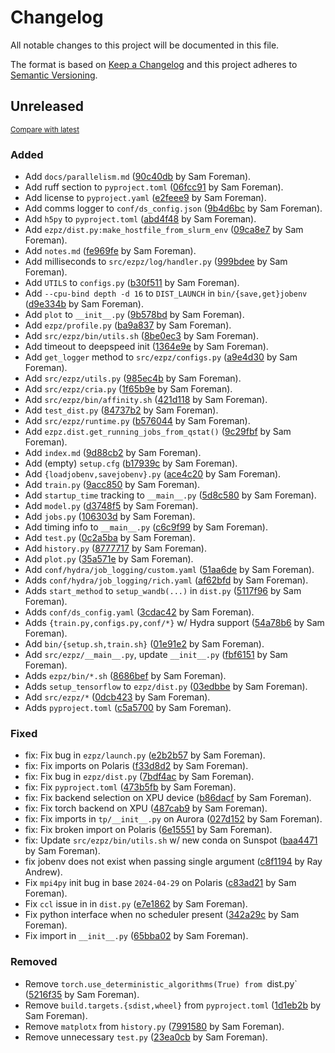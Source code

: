 # Changelog

All notable changes to this project will be documented in this file.

The format is based on [Keep a Changelog](http://keepachangelog.com/en/1.0.0/)
and this project adheres to [Semantic Versioning](http://semver.org/spec/v2.0.0.html).

<!-- insertion marker -->
## Unreleased

<small>[Compare with latest](https://github.com/saforem2/ezpz/compare/816746c41846b41b9a3c7fe0c00a00d5e4a4a90d...HEAD)</small>

### Added

- Add `docs/parallelism.md` ([90c40db](https://github.com/saforem2/ezpz/commit/90c40db0b9baeed8f5936196f3e2868bdb9e60f8) by Sam Foreman).
- Add ruff section to `pyproject.toml` ([06fcc91](https://github.com/saforem2/ezpz/commit/06fcc918b6a200156e1c23a327b982d8fced1ed3) by Sam Foreman).
- Add license to `pyproject.yaml` ([e2feee9](https://github.com/saforem2/ezpz/commit/e2feee92d21b07bf567730240b3b6b647a50d57e) by Sam Foreman).
- Add comms logger to `conf/ds_config.json` ([9b4d6bc](https://github.com/saforem2/ezpz/commit/9b4d6bc22bd949aee98302923859074472406e3d) by Sam Foreman).
- Add `h5py` to `pyproject.toml` ([abd4f48](https://github.com/saforem2/ezpz/commit/abd4f482e9769e57b25489e8a3b3d8cca8826732) by Sam Foreman).
- Add  `ezpz/dist.py:make_hostfile_from_slurm_env` ([09ca8e7](https://github.com/saforem2/ezpz/commit/09ca8e7b903930865f8ac445dd6adb246b5110bf) by Sam Foreman).
- Add `notes.md` ([fe969fe](https://github.com/saforem2/ezpz/commit/fe969febb795a0b512bd87550c3cb3d60afa7f32) by Sam Foreman).
- Add milliseconds to `src/ezpz/log/handler.py` ([999bdee](https://github.com/saforem2/ezpz/commit/999bdeefd5dba84d8ced3fb175c067e4e42e96e9) by Sam Foreman).
- Add `UTILS` to `configs.py` ([b30f511](https://github.com/saforem2/ezpz/commit/b30f511fbb9ad3eba5ee73da93c79a0ca930f60e) by Sam Foreman).
- Add `--cpu-bind depth -d 16` to `DIST_LAUNCH` in `bin/{save,get}jobenv` ([d9e334b](https://github.com/saforem2/ezpz/commit/d9e334b99d871a0afeb20f37852453e4b60e5ad7) by Sam Foreman).
- Add `plot` to `__init__.py` ([9b578bd](https://github.com/saforem2/ezpz/commit/9b578bd5c7e32f96103b1b6577d212a15e39b520) by Sam Foreman).
- Add `ezpz/profile.py` ([ba9a837](https://github.com/saforem2/ezpz/commit/ba9a83765c98000654123c44ab883cbf52380d49) by Sam Foreman).
- Add `src/ezpz/bin/utils.sh` ([8be0ec3](https://github.com/saforem2/ezpz/commit/8be0ec3269cf8a22f2cefbcd13cfd9dc768fa3bf) by Sam Foreman).
- Add timeout to deepspeed init ([1364e9e](https://github.com/saforem2/ezpz/commit/1364e9e66bf3870b42f549b7c8d704a68af18cdb) by Sam Foreman).
- Add `get_logger` method to `src/ezpz/configs.py` ([a9e4d30](https://github.com/saforem2/ezpz/commit/a9e4d307c66dea48bea3d685518cf08aff710c77) by Sam Foreman).
- Add `src/ezpz/utils.py` ([985ec4b](https://github.com/saforem2/ezpz/commit/985ec4b967af67b27a2487c0410e4b0835c900e8) by Sam Foreman).
- Add `src/ezpz/cria.py` ([1f65b9e](https://github.com/saforem2/ezpz/commit/1f65b9e1441e543c1b00c7d284aaba6ec626680d) by Sam Foreman).
- Add `src/ezpz/bin/affinity.sh` ([421d118](https://github.com/saforem2/ezpz/commit/421d118e249bb8db7c3ebf88c3743742d92f9c7b) by Sam Foreman).
- Add `test_dist.py` ([84737b2](https://github.com/saforem2/ezpz/commit/84737b26f506eb367fd8d95ad3a97da0dfc0fb36) by Sam Foreman).
- Add `src/ezpz/runtime.py` ([b576044](https://github.com/saforem2/ezpz/commit/b57604460f5cafe1c95377926157cbcd78521716) by Sam Foreman).
- Add `ezpz.dist.get_running_jobs_from_qstat()` ([9c29fbf](https://github.com/saforem2/ezpz/commit/9c29fbfc53895078d42f82fdedad4a933ad8a580) by Sam Foreman).
- Add `index.md` ([9d88cb2](https://github.com/saforem2/ezpz/commit/9d88cb2cd6cb8ef73daf4cde7766762aeb475152) by Sam Foreman).
- Add (empty) `setup.cfg` ([b17939c](https://github.com/saforem2/ezpz/commit/b17939cef8675fe3e1fb53c363d37381fcd492d9) by Sam Foreman).
- Add `{loadjobenv,savejobenv}.py` ([ace4c20](https://github.com/saforem2/ezpz/commit/ace4c206425e376a8a3bae0ac15de182e23e5149) by Sam Foreman).
- Add `train.py` ([9acc850](https://github.com/saforem2/ezpz/commit/9acc85034a1633945364c69e5d37b9c1bf48d955) by Sam Foreman).
- Add `startup_time` tracking to `__main__.py` ([5d8c580](https://github.com/saforem2/ezpz/commit/5d8c5804a1a3afeee95e80d699c4f1896c8caa4e) by Sam Foreman).
- Add `model.py` ([d3748f5](https://github.com/saforem2/ezpz/commit/d3748f5cb630752ef36407f03b7edd72b2497597) by Sam Foreman).
- Add `jobs.py` ([106303d](https://github.com/saforem2/ezpz/commit/106303d00626f8aa3a5b185df036e28d244539bb) by Sam Foreman).
- Add timing info to `__main__.py` ([c6c9f99](https://github.com/saforem2/ezpz/commit/c6c9f991d4091e1ae53074dee8f49be1af1cc653) by Sam Foreman).
- Add `test.py` ([0c2a5ba](https://github.com/saforem2/ezpz/commit/0c2a5ba0bfd41f0c2df076eebcb77319bb1519f0) by Sam Foreman).
- Add `history.py` ([8777717](https://github.com/saforem2/ezpz/commit/8777717f28dc0e47dc05b4817fe367f8ab49b539) by Sam Foreman).
- Add `plot.py` ([35a571e](https://github.com/saforem2/ezpz/commit/35a571e3164959ecb7d7de5f9e4b748b28375bfb) by Sam Foreman).
- Add `conf/hydra/job_logging/custom.yaml` ([51aa6de](https://github.com/saforem2/ezpz/commit/51aa6de13254718a3631ab1ad220b72d4c1a2402) by Sam Foreman).
- Adds `conf/hydra/job_logging/rich.yaml` ([af62bfd](https://github.com/saforem2/ezpz/commit/af62bfd79dcef8d64f47797d197f95d450e900c7) by Sam Foreman).
- Adds `start_method` to `setup_wandb(...)` in `dist.py` ([5117f96](https://github.com/saforem2/ezpz/commit/5117f96491aa78cb51c7fc0b224ef5ab55663e92) by Sam Foreman).
- Adds `conf/ds_config.yaml` ([3cdac42](https://github.com/saforem2/ezpz/commit/3cdac42a8ff8660dfc05f9e34577004576e5d852) by Sam Foreman).
- Adds `{train.py,configs.py,conf/*}` w/ Hydra support ([54a78b6](https://github.com/saforem2/ezpz/commit/54a78b680d8ec74ede55e94b52518105a7ae1aa3) by Sam Foreman).
- Add `bin/{setup.sh,train.sh}` ([01e91e2](https://github.com/saforem2/ezpz/commit/01e91e2b8ebd4f246fc40bbd1dcaadd3dc3f5d9d) by Sam Foreman).
- Add `src/ezpz/__main__.py`, update `__init__.py` ([fbf6151](https://github.com/saforem2/ezpz/commit/fbf615175088c27f9738f8bd58294dc0efcb891e) by Sam Foreman).
- Adds `ezpz/bin/*.sh` ([8686bef](https://github.com/saforem2/ezpz/commit/8686bef6de66544a494e6c51ff2d7f5737575bfa) by Sam Foreman).
- Adds `setup_tensorflow` to `ezpz/dist.py` ([03edbbe](https://github.com/saforem2/ezpz/commit/03edbbe0ecfd255fa75558caf1b5afed7772f0d6) by Sam Foreman).
- Add `src/ezpz/*` ([0dcb423](https://github.com/saforem2/ezpz/commit/0dcb42360ae6c1a14efd29d8b8f5197124348a1c) by Sam Foreman).
- Adds `pyproject.toml` ([c5a5700](https://github.com/saforem2/ezpz/commit/c5a57001cc4b82cb4ac5ec9b9c2b2a803c766ba6) by Sam Foreman).

### Fixed

- fix: Fix bug in `ezpz/launch.py` ([e2b2b57](https://github.com/saforem2/ezpz/commit/e2b2b5760e28a1d39abe5d68a2f51ecca53ebbcb) by Sam Foreman).
- fix: Fix imports on Polaris ([f33d8d2](https://github.com/saforem2/ezpz/commit/f33d8d2e9b7e19699f3c4781f8a6f0427ded4bab) by Sam Foreman).
- fix: Fix bug in `ezpz/dist.py` ([7bdf4ac](https://github.com/saforem2/ezpz/commit/7bdf4ac2bb8e5e0cdde111939cfa6f2a3335f1c9) by Sam Foreman).
- fix: Fix `pyproject.toml` ([473b5fb](https://github.com/saforem2/ezpz/commit/473b5fbdc45c8c7e1eba288dc066eec510032f8d) by Sam Foreman).
- fix: Fix backend selection on XPU device ([b86dacf](https://github.com/saforem2/ezpz/commit/b86dacfc7cc895bfca16b8218145d815d7833ca6) by Sam Foreman).
- fix: Fix torch backend on XPU ([487cab9](https://github.com/saforem2/ezpz/commit/487cab9c0386a160a0041dbba883dd1ceae7c258) by Sam Foreman).
- fix: Fix imports in `tp/__init__.py` on Aurora ([027d152](https://github.com/saforem2/ezpz/commit/027d15245d772932c58f256d6b95674bdae00f08) by Sam Foreman).
- fix: Fix broken import on Polaris ([6e15551](https://github.com/saforem2/ezpz/commit/6e155518eb99557f276b407afd968f0c5f19066c) by Sam Foreman).
- fix: Update `src/ezpz/bin/utils.sh` w/ new conda on Sunspot ([baa4471](https://github.com/saforem2/ezpz/commit/baa44710aac997fede6de0e4b2f41d495b277e99) by Sam Foreman).
- fix jobenv does not exist when passing single argument ([c8f1194](https://github.com/saforem2/ezpz/commit/c8f1194bb4fbee318bb0e644cb708a5e35251a66) by Ray Andrew).
- Fix `mpi4py` init bug in base `2024-04-29` on Polaris ([c83ad21](https://github.com/saforem2/ezpz/commit/c83ad218f45c25ba9d45e0669dc1e88a518b39c7) by Sam Foreman).
- Fix `ccl` issue in in `dist.py` ([e7e1862](https://github.com/saforem2/ezpz/commit/e7e18621f4f5ed7e22a27cc2a880d3bf6b986030) by Sam Foreman).
- Fix python interface when no scheduler present ([342a29c](https://github.com/saforem2/ezpz/commit/342a29cef718db21efb3e6876c8854f296a6695a) by Sam Foreman).
- Fix import in `__init__.py` ([65bba02](https://github.com/saforem2/ezpz/commit/65bba02af3cf34261794c7c6852ebc7b524d26ec) by Sam Foreman).

### Removed

- Remove `torch.use_deterministic_algorithms(True) from `dist.py` ([5216f35](https://github.com/saforem2/ezpz/commit/5216f35261e44364ee42658b6c5e3aa93481a418) by Sam Foreman).
- Remove `build.targets.{sdist,wheel}` from `pyproject.toml` ([1d1eb2b](https://github.com/saforem2/ezpz/commit/1d1eb2b242816a8f70be21d3066ef540bb4ba714) by Sam Foreman).
- Remove `matplotx` from `history.py` ([7991580](https://github.com/saforem2/ezpz/commit/799158052d6badbe4ba701b085170994f746020a) by Sam Foreman).
- Remove unnecessary `test.py` ([23ea0cb](https://github.com/saforem2/ezpz/commit/23ea0cbc60ef324ae792264590daa734407fe388) by Sam Foreman).

<!-- insertion marker -->
